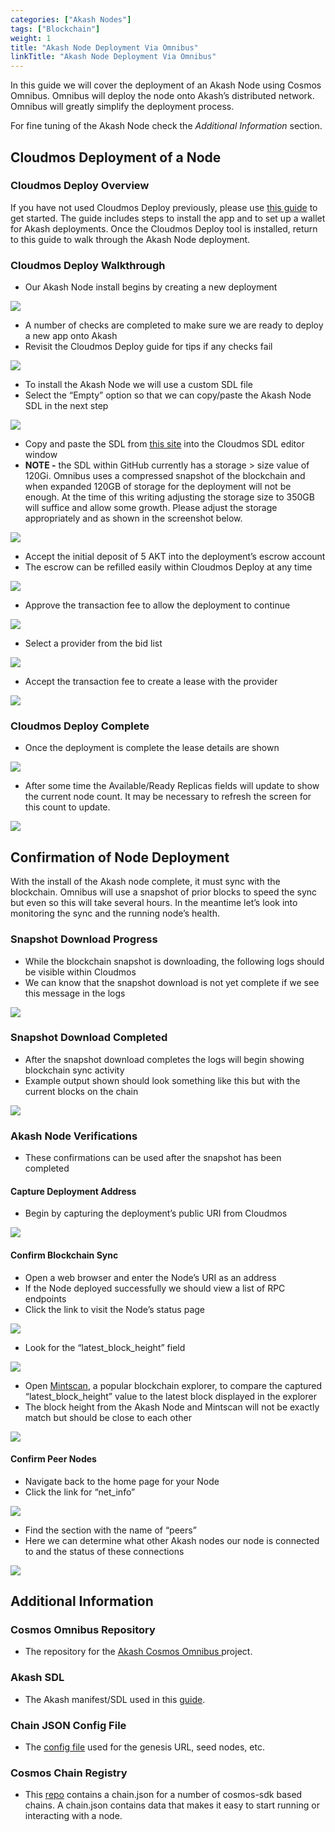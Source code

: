 ```yaml
---
categories: ["Akash Nodes"]
tags: ["Blockchain"]
weight: 1
title: "Akash Node Deployment Via Omnibus"
linkTitle: "Akash Node Deployment Via Omnibus"
---
```


In this guide we will cover the deployment of an Akash Node using Cosmos Omnibus. Omnibus will deploy the node onto Akash’s distributed network. Omnibus will greatly simplify the deployment process.

For fine tuning of the Akash Node check the _Additional Information_ section.

## Cloudmos Deployment of a Node

### Cloudmos Deploy Overview

If you have not used Cloudmos Deploy previously, please use [this guide](/docs/docs/deployments/akash-cli/installation/) to get started. The guide includes steps to install the app and to set up a wallet for Akash deployments. Once the Cloudmos Deploy tool is installed, return to this guide to walk through the Akash Node deployment.

### Cloudmos Deploy Walkthrough

* Our Akash Node install begins by creating a new deployment

![](../../../assets/deploymentsHomeScreen.png)

* A number of checks are completed to make sure we are ready to deploy a new app onto Akash
* Revisit the Cloudmos Deploy guide for tips if any checks fail

![](<../../../assets/akashlyticsBaseVerify (1).png>)

* To install the Akash Node we will use a custom SDL file
* Select the “Empty” option so that we can copy/paste the Akash Node SDL in the next step

![](<../../../assets/manifestSelectInitial (1).png>)

* Copy and paste the SDL from [this site](https://github.com/akash-network/cosmos-omnibus/blob/master/akash/deploy.yml) into the Cloudmos SDL editor window
* **NOTE -** the SDL within GitHub currently has a storage > size value of 120Gi. Omnibus uses a compressed snapshot of the blockchain and when expanded 120GB of storage for the deployment will not be enough. At the time of this writing adjusting the storage size to 350GB will suffice and allow some growth. Please adjust the storage appropriately and as shown in the screenshot below.

![](../../../assets/sdlWithStorageAdjustment.png)

* Accept the initial deposit of 5 AKT into the deployment’s escrow account
* The escrow can be refilled easily within Cloudmos Deploy at any time

![](<../../../assets/acceptDeposit (1) (1) (1) (2).png>)

* Approve the transaction fee to allow the deployment to continue

![](../../../assets/transactionFeeDeployAccept.png)

* Select a provider from the bid list

![](<../../../assets/bidSelect (1).png>)

* Accept the transaction fee to create a lease with the provider

![](<../../../assets/bidTransactionFee (1).png>)

### Cloudmos Deploy Complete

* Once the deployment is complete the lease details are shown

![](../../../assets/deploymentComplete.png)

* After some time the Available/Ready Replicas fields will update to show the current node count. It may be necessary to refresh the screen for this count to update.

![](<../../../assets/deploymentCounts (1).png>)

## Confirmation of Node Deployment

With the install of the Akash node complete, it must sync with the blockchain. Omnibus will use a snapshot of prior blocks to speed the sync but even so this will take several hours. In the meantime let’s look into monitoring the sync and the running node’s health.

### Snapshot Download Progress

* While the blockchain snapshot is downloading, the following logs should be visible within Cloudmos
* We can know that the snapshot download is not yet complete if we see this message in the logs

![](../../../assets/snapshotDownloading.png)

### Snapshot Download Completed

* After the snapshot download completes the logs will begin showing blockchain sync activity
* Example output shown should look something like this but with the current blocks on the chain

![](../../../assets/snapshotDownloadComplete.png)

### Akash Node Verifications

* These confirmations can be used after the snapshot has been completed

#### Capture Deployment Address

* Begin by capturing the deployment’s public URI from Cloudmos

![](../../../assets/nodeUIR.png)

#### Confirm Blockchain Sync

* Open a web browser and enter the Node’s URI as an address
* If the Node deployed successfully we should view a list of RPC endpoints
* Click the link to visit the Node’s status page

![](<../../../assets/rpcStatusLink (1) (1) (1) (2) (2).png>)

* Look for the “latest\_block\_height” field

![](../../../assets/rpcStatusVerification.png)

* Open [Mintscan](https://www.mintscan.io/akash), a popular blockchain explorer, to compare the captured “latest\_block\_height” value to the latest block displayed in the explorer
* The block height from the Akash Node and Mintscan will not be exactly match but should be close to each other

![](../../../assets/mintscanBlockHeight.png)

#### Confirm Peer Nodes

* Navigate back to the home page for your Node
* Click the link for “net\_info”

![](<../../../assets/rpcNetInfoLink (1).png>)

* Find the section with the name of “peers”
* Here we can determine what other Akash nodes our node is connected to and the status of these connections

![](<../../../assets/rpcNetInfoData (1).png>)

## Additional Information

### Cosmos Omnibus Repository

* The repository for the [Akash Cosmos Omnibus ](https://github.com/akash-network/cosmos-omnibus)project.

### Akash SDL

* The Akash manifest/SDL used in this [guide](https://github.com/akash-network/cosmos-omnibus/blob/master/akash/deploy.yml).

### Chain JSON Config File

* The [config file](https://raw.githubusercontent.com/akash-network/net/main/mainnet/meta.json) used for the genesis URL, seed nodes, etc.

### Cosmos Chain Registry

* This [repo](https://github.com/cosmos/chain-registry) contains a chain.json for a number of cosmos-sdk based chains. A chain.json contains data that makes it easy to start running or interacting with a node.